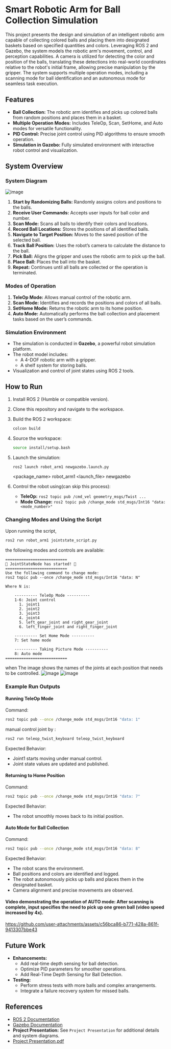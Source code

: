 # Smart Robotic Arm for Ball Collection Simulation

This project presents the design and simulation of an intelligent robotic arm capable of collecting colored balls and placing them into designated baskets based on specified quantities and colors. Leveraging ROS 2 and Gazebo, the system models the robotic arm's movement, control, and perception capabilities. A camera is utilized for detecting the color and position of the balls, translating these detections into real-world coordinates relative to the robot's initial frame, allowing precise manipulation by the gripper. The system supports multiple operation modes, including a scanning mode for ball identification and an autonomous mode for seamless task execution.

## Features

- **Ball Collection:** The robotic arm identifies and picks up colored balls from random positions and places them in a basket.
- **Multiple Operation Modes:** Includes TeleOp, Scan, SetHome, and Auto modes for versatile functionality.
- **PID Control:** Precise joint control using PID algorithms to ensure smooth operation.
- **Simulation in Gazebo:** Fully simulated environment with interactive robot control and visualization.

## System Overview

### System Diagram
![image](https://github.com/user-attachments/assets/41fc89d2-5713-41bb-9bdc-638da1ead339)
1. **Start by Randomizing Balls:** Randomly assigns colors and positions to the balls.
2. **Receive User Commands:** Accepts user inputs for ball color and number.
3. **Scan Mode:** Scans all balls to identify their colors and locations.
4. **Record Ball Locations:** Stores the positions of all identified balls.
5. **Navigate to Target Position:** Moves to the saved position of the selected ball.
6. **Track Ball Position:** Uses the robot’s camera to calculate the distance to the ball.
7. **Pick Ball:** Aligns the gripper and uses the robotic arm to pick up the ball.
8. **Place Ball:** Places the ball into the basket.
9. **Repeat:** Continues until all balls are collected or the operation is terminated.

### Modes of Operation

1. **TeleOp Mode:** Allows manual control of the robotic arm.
2. **Scan Mode:** Identifies and records the positions and colors of all balls.
3. **SetHome Mode:** Returns the robotic arm to its home position.
4. **Auto Mode:** Automatically performs the ball collection and placement tasks based on the user’s commands.

### Simulation Environment

- The simulation is conducted in **Gazebo**, a powerful robot simulation platform.
- The robot model includes:
  - A 4-DOF robotic arm with a gripper.
  - A shelf system for storing balls.
- Visualization and control of joint states using ROS 2 tools.

## How to Run

1. Install ROS 2 (Humble or compatible version).
2. Clone this repository and navigate to the workspace.
3. Build the ROS 2 workspace:
   ```bash
   colcon build
   ```
4. Source the workspace:
   ```bash
   source install/setup.bash
   ```
5. Launch the simulation:
   ```bash
   ros2 launch robot_arm1 newgazebo.launch.py 
   ```
    <package_name> robot_arm1
    <launch_file> newgazebo

6. Control the robot using(can skip this process):
   - **TeleOp:** `ros2 topic pub /cmd_vel geometry_msgs/Twist ...`
   - **Mode Change:** `ros2 topic pub /change_mode std_msgs/Int16 "data: <mode_number>"`

### Changing Modes and Using the Script

Upon running the script,
```bash
ros2 run robot_arm1 jointstate_script.py
```
the following modes and controls are available:

```text
===========================
🎉 JointStateNode has started! 🎉
===========================
Use the following command to change mode:
ros2 topic pub --once /change_mode std_msgs/Int16 "data: N"

Where N is:

    ---------- TeleOp Mode ----------
    1-6: Joint control
      1. joint1
      2. joint2
      3. joint3
      4. joint4
      5. left_gear_joint and right_gear_joint
      6. left_finger_joint and right_finger_joint

    ---------- Set Home Mode ----------
    7: Set home mode

    ---------- Taking Picture Mode ----------
    8: Auto mode
===========================
```
when The image shows the names of the joints at each position that needs to be controlled.
![image](https://github.com/user-attachments/assets/380f4391-1d2c-478e-b9a5-497b598910ea) ![image](https://github.com/user-attachments/assets/6f32ffd0-ff3f-4ea1-8568-4983807b5ade)


### Example Run Outputs

#### Running TeleOp Mode

Command:
```bash
ros2 topic pub --once /change_mode std_msgs/Int16 "data: 1"
```
manual control joint by :
```bash
ros2 run teleop_twist_keyboard teleop_twist_keyboard
```
Expected Behavior:
- Joint1 starts moving under manual control.
- Joint state values are updated and published.

#### Returning to Home Position

Command:
```bash
ros2 topic pub --once /change_mode std_msgs/Int16 "data: 7"
```
Expected Behavior:
- The robot smoothly moves back to its initial position.

#### Auto Mode for Ball Collection

Command:
```bash
ros2 topic pub --once /change_mode std_msgs/Int16 "data: 8"
```
Expected Behavior:
- The robot scans the environment.
- Ball positions and colors are identified and logged.
- The robot autonomously picks up balls and places them in the designated basket.
- Camera alignment and precise movements are observed.
 
#### Video demonstrating the operation of AUTO mode: After scanning is complete, input specifies the need to pick up one green ball (video speed increased by 4x).

https://github.com/user-attachments/assets/c56bca86-b771-428a-861f-9413307bbe43


## Future Work

- **Enhancements:**
  - Add real-time depth sensing for ball detection.
  - Optimize PID parameters for smoother operations.
  - Add Real-Time Depth Sensing for Ball Detection.
- **Testing:**
  - Perform stress tests with more balls and complex arrangements.
  - Integrate a failure recovery system for missed balls.

## References

- [ROS 2 Documentation](https://docs.ros.org/en/)
- [Gazebo Documentation](http://gazebosim.org/)
- **Project Presentation:** See `Project Presentation` for additional details and system diagrams.
- [Project Presentation.pdf](https://github.com/user-attachments/files/18250537/Final.Presentation_ROS.pdf)

